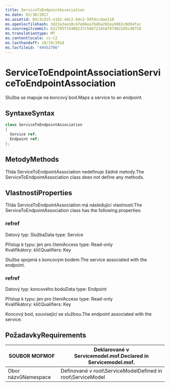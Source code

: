 ```yaml
---
title: ServiceToEndpointAssociation
ms.date: 03/30/2017
ms.assetid: 03c3cd15-e1b2-4dc2-bdc2-59fdccdae110
ms.openlocfilehash: 3d23a3ee10c47e04ea7bdba202ea5063c0d84fac
ms.sourcegitcommit: b22705f1540b237c566721018f974822d5cd8758
ms.translationtype: MT
ms.contentlocale: cs-CZ
ms.lasthandoff: 10/19/2018
ms.locfileid: "49452706"
---
```

# <a name="servicetoendpointassociation"></a><span data-ttu-id="109d2-102">ServiceToEndpointAssociation</span><span class="sxs-lookup"><span data-stu-id="109d2-102">ServiceToEndpointAssociation</span></span>
<span data-ttu-id="109d2-103">Služba se mapuje na koncový bod.</span><span class="sxs-lookup"><span data-stu-id="109d2-103">Maps a service to an endpoint.</span></span>  
  
## <a name="syntax"></a><span data-ttu-id="109d2-104">Syntaxe</span><span class="sxs-lookup"><span data-stu-id="109d2-104">Syntax</span></span>  
  
```csharp
class ServiceToEndpointAssociation  
{  
  Service ref;  
  Endpoint ref;  
};  
```  
  
## <a name="methods"></a><span data-ttu-id="109d2-105">Metody</span><span class="sxs-lookup"><span data-stu-id="109d2-105">Methods</span></span>  
 <span data-ttu-id="109d2-106">Třída ServiceToEndpointAssociation nedefinuje žádné metody.</span><span class="sxs-lookup"><span data-stu-id="109d2-106">The ServiceToEndpointAssociation class does not define any methods.</span></span>  
  
## <a name="properties"></a><span data-ttu-id="109d2-107">Vlastnosti</span><span class="sxs-lookup"><span data-stu-id="109d2-107">Properties</span></span>  
 <span data-ttu-id="109d2-108">Třída ServiceToEndpointAssociation má následující vlastnosti:</span><span class="sxs-lookup"><span data-stu-id="109d2-108">The ServiceToEndpointAssociation class has the following properties:</span></span>  
  
### <a name="ref"></a><span data-ttu-id="109d2-109">ref</span><span class="sxs-lookup"><span data-stu-id="109d2-109">ref</span></span>  
 <span data-ttu-id="109d2-110">Datový typ: Služba</span><span class="sxs-lookup"><span data-stu-id="109d2-110">Data type: Service</span></span>  
  
 <span data-ttu-id="109d2-111">Přístup k typu: jen pro čtení</span><span class="sxs-lookup"><span data-stu-id="109d2-111">Access type: Read-only</span></span>  
<span data-ttu-id="109d2-112">Kvalifikátory: klíč</span><span class="sxs-lookup"><span data-stu-id="109d2-112">Qualifiers: Key</span></span>  
  
 <span data-ttu-id="109d2-113">Služba spojená s koncovým bodem.</span><span class="sxs-lookup"><span data-stu-id="109d2-113">The service associated with the endpoint.</span></span>  
  
### <a name="ref"></a><span data-ttu-id="109d2-114">ref</span><span class="sxs-lookup"><span data-stu-id="109d2-114">ref</span></span>  
 <span data-ttu-id="109d2-115">Datový typ: koncového bodu</span><span class="sxs-lookup"><span data-stu-id="109d2-115">Data type: Endpoint</span></span>  
  
 <span data-ttu-id="109d2-116">Přístup k typu: jen pro čtení</span><span class="sxs-lookup"><span data-stu-id="109d2-116">Access type: Read-only</span></span>  
<span data-ttu-id="109d2-117">Kvalifikátory: klíč</span><span class="sxs-lookup"><span data-stu-id="109d2-117">Qualifiers: Key</span></span>  
  
 <span data-ttu-id="109d2-118">Koncový bod, související se službou.</span><span class="sxs-lookup"><span data-stu-id="109d2-118">The endpoint associated with the service.</span></span>  
  
## <a name="requirements"></a><span data-ttu-id="109d2-119">Požadavky</span><span class="sxs-lookup"><span data-stu-id="109d2-119">Requirements</span></span>  
  
|<span data-ttu-id="109d2-120">SOUBOR MOF</span><span class="sxs-lookup"><span data-stu-id="109d2-120">MOF</span></span>|<span data-ttu-id="109d2-121">Deklarované v Servicemodel.mof.</span><span class="sxs-lookup"><span data-stu-id="109d2-121">Declared in Servicemodel.mof.</span></span>|  
|---------|-----------------------------------|  
|<span data-ttu-id="109d2-122">Obor názvů</span><span class="sxs-lookup"><span data-stu-id="109d2-122">Namespace</span></span>|<span data-ttu-id="109d2-123">Definované v root\ServiceModel</span><span class="sxs-lookup"><span data-stu-id="109d2-123">Defined in root\ServiceModel</span></span>|
